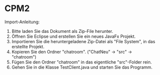 # CPM2
Import-Anleitung:
1. Bitte laden Sie das Dokument als Zip-File herunter.
2. Öffnen Sie Eclipse und erstellen Sie ein neues JavaFx Projekt.
3. Importieren Sie die heruntergeladene Zip-Datei als "File System", in das erstellte Projekt.
4. Kopieren Sie den Ordner "chatroom". ("ChatNeu" -> "src" -> "chatroom")
5. Fügen Sie den Ordner "chatroom" in das eigentliche "src"-Folder rein. 
6. Gehen Sie in die Klasse TestClient.java und starten Sie das Programm.
